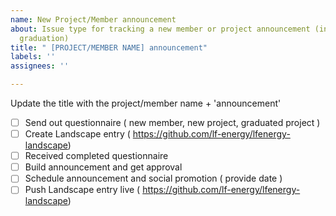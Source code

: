 ```yaml
---
name: New Project/Member announcement
about: Issue type for tracking a new member or project announcement (including project
  graduation)
title: " [PROJECT/MEMBER NAME] announcement"
labels: ''
assignees: ''

---
```


Update the title with the project/member name + 'announcement'

- [ ] Send out questionnaire ( new member, new project, graduated project )
- [ ] Create Landscape entry (  https://github.com/lf-energy/lfenergy-landscape)
- [ ] Received completed questionnaire
- [ ] Build announcement and get approval
- [ ] Schedule announcement and social promotion ( provide date )
- [ ] Push Landscape entry live ( https://github.com/lf-energy/lfenergy-landscape)
